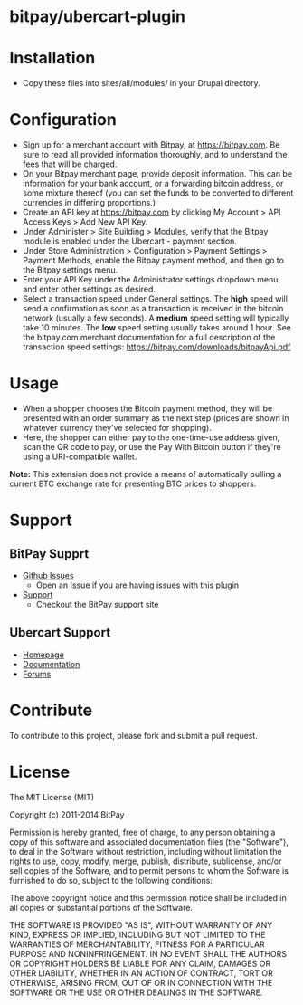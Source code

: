 bitpay/ubercart-plugin
======================

# Installation

* Copy these files into sites/all/modules/ in your Drupal directory.

# Configuration

* Sign up for a merchant account with Bitpay, at https://bitpay.com. Be sure to
  read all provided information thoroughly, and to understand the fees that
  will be charged.
* On your Bitpay merchant page, provide deposit information. This can be
  information for your bank account, or a forwarding bitcoin address, or some
  mixture thereof (you can set the funds to be converted to different currencies
  in differing proportions.)
* Create an API key at https://bitpay.com by clicking My Account > API Access
  Keys > Add New API Key.
* Under Administer > Site Building > Modules, verify that the Bitpay module is
  enabled under the Ubercart - payment section.
* Under Store Administration > Configuration > Payment Settings > Payment Methods,
  enable the Bitpay payment method, and then go to the Bitpay settings menu.
* Enter your API Key under the Administrator settings dropdown menu, and enter
  other settings as desired.
* Select a transaction speed under General settings. The **high** speed will send
  a confirmation as soon as a transaction is received in the bitcoin network
  (usually a few seconds). A **medium** speed setting will typically take 10
  minutes. The **low** speed setting usually takes around 1 hour. See the
  bitpay.com merchant documentation for a full description of the transaction
  speed settings: https://bitpay.com/downloads/bitpayApi.pdf

# Usage

* When a shopper chooses the Bitcoin payment method, they will be presented with
  an order summary as the next step (prices are shown in whatever currency
  they've selected for shopping).
* Here, the shopper can either pay to the one-time-use address given, scan the
  QR code to pay, or use the Pay With Bitcoin button if they're using a
  URI-compatible wallet.

**Note:** This extension does not provide a means of automatically pulling a
current BTC exchange rate for presenting BTC prices to shoppers.

# Support

## BitPay Supprt

* [Github Issues](https://github.com/bitpay/ubercart-plugin/issues)
  * Open an Issue if you are having issues with this plugin
* [Support](https://support.bitpay.com/)
  * Checkout the BitPay support site

## Ubercart Support

* [Homepage](http://www.ubercart.org/)
* [Documentation](http://www.ubercart.org/docs)
* [Forums](http://www.ubercart.org/forum)

# Contribute

To contribute to this project, please fork and submit a pull request.

# License

The MIT License (MIT)

Copyright (c) 2011-2014 BitPay

Permission is hereby granted, free of charge, to any person obtaining a copy
of this software and associated documentation files (the "Software"), to deal
in the Software without restriction, including without limitation the rights
to use, copy, modify, merge, publish, distribute, sublicense, and/or sell
copies of the Software, and to permit persons to whom the Software is
furnished to do so, subject to the following conditions:

The above copyright notice and this permission notice shall be included in
all copies or substantial portions of the Software.

THE SOFTWARE IS PROVIDED "AS IS", WITHOUT WARRANTY OF ANY KIND, EXPRESS OR
IMPLIED, INCLUDING BUT NOT LIMITED TO THE WARRANTIES OF MERCHANTABILITY,
FITNESS FOR A PARTICULAR PURPOSE AND NONINFRINGEMENT. IN NO EVENT SHALL THE
AUTHORS OR COPYRIGHT HOLDERS BE LIABLE FOR ANY CLAIM, DAMAGES OR OTHER
LIABILITY, WHETHER IN AN ACTION OF CONTRACT, TORT OR OTHERWISE, ARISING FROM,
OUT OF OR IN CONNECTION WITH THE SOFTWARE OR THE USE OR OTHER DEALINGS IN
THE SOFTWARE.
